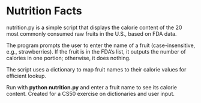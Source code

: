 # Nutrition Facts

nutrition.py is a simple script that displays the calorie content of the 20 most commonly consumed raw fruits in the U.S., based on FDA data.

The program prompts the user to enter the name of a fruit (case-insensitive, e.g., strawberries).
If the fruit is in the FDA’s list, it outputs the number of calories in one portion; otherwise, it does nothing.

The script uses a dictionary to map fruit names to their calorie values for efficient lookup.

Run with **python nutrition.py** and enter a fruit name to see its calorie content.
Created for a CS50 exercise on dictionaries and user input.